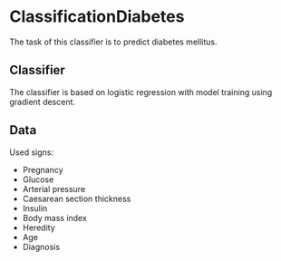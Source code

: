 # ClassificationDiabetes

The task of this classifier is to predict diabetes mellitus.

## Classifier

The classifier is based on logistic regression with model training using gradient descent.

## Data

Used signs:
- Pregnancy
- Glucose
- Arterial pressure
- Caesarean section thickness
- Insulin
- Body mass index
- Heredity
- Age
- Diagnosis
